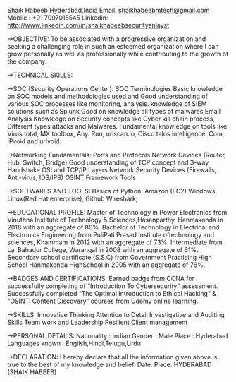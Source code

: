 
Shaik Habeeb
Hyderabad,India
Email: shaikhabeebmtech@gmail.com
Mobile : +91 7097015545
Linkedin: http://www.linkedin.com/in/shaikhabeebsecurityanlayst

→OBJECTIVE:
To be associated with a progressive organization and seeking a challenging role in such an esteemed 
organization where I can grow personally as well as professionally while contributing to the growth of 
the company.

→TECHNICAL SKILLS:

→SOC (Security Operations Center):
SOC Terminologies
Basic knowledge on SOC models and methodologies used and Good understanding of various 
SOC processes like monitoring, analysis. 
knowledge of SIEM solutions such as Splunk 
Good on knowledge all types of malwares
Email Analysis
Knowledge on Security concepts like Cyber kill chain process, Different types attacks and Malwares.
Fundamental knowledge on tools like Virus total, MX toolbox, Any. Run, urlscan.io, Cisco talos
intelligence. Com, IPvoid and urlvoid.

→Networking Fundamentals:
Ports and Protocols
Network Devices (Router, Hub, Switch, Bridge)
Good understanding of TCP concept and 3-way Handshake
OSI and TCP/IP Layers
Network Security Devices (Firewalls, Anti-virus, IDS/IPS)
OSINT Framework Tools

→SOFTWARES AND TOOLS:
Basics of Python.
Amazon (EC2)
Windows, Linux(Red Hat enterprise),
Github
Wireshark,

→EDUCATIONAL PROFILE:
Master of Technology in Power Electronics from Vinuthna Institute of Technology &
Sciences,Hasanparthy, Hanmakonda in 2018 with an aggregate of 80%.
Bachelor of Technology in Electrical and Electronics Engineering from PuliPati Prasad
Institute oftechnology and sciences, Khammam in 2012 with an aggregate of 73%.
Intermediate from Lal Bahadur College, Warangal in 2008 with an aggregate of 61%.
Secondary school certificate (S.S.C) from Government Practising High School Hanmakonda HighSchool in 2005 with an aggregate of 76%.

→BADGES AND CERTIFICATIONS:
Earned badge from CCNA for successfully completing of “Introduction To Cybersecurity”
assessment.
Successfully completed “The Optimal Introduction to Ethical Hacking” & “OSINT: Content 
Discovery” courses from Udemy online learning.

→SKILLS:
Innovative Thinking 
Attention to Detail
Investigative and Auditing Skills 
Team work and Leadership 
Resilient 
Client management

→PERSONAL DETAILS:
Nationality : Indian
Gender : Male
Place : Hyderabad
Languages known : English,Hindi,Telugu,Urdu

→DECLARATION:
 I hereby declare that all the information given above is true to the best of my knowledge and 
belief.
Date:
Place: HYDERABAD (SHAIK HABEEB)



